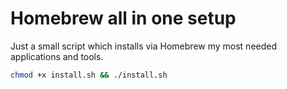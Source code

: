 # Homebrew all in one setup

Just a small script which installs via Homebrew my most needed applications and tools.

```bash
chmod +x install.sh && ./install.sh
```
